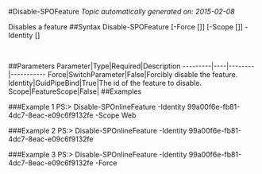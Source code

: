 #Disable-SPOFeature
*Topic automatically generated on: 2015-02-08*

Disables a feature
##Syntax
    Disable-SPOFeature [-Force [<SwitchParameter>]] [-Scope [<FeatureScope>]] -Identity [<GuidPipeBind>]

&nbsp;

##Parameters
Parameter|Type|Required|Description
---------|----|--------|-----------
Force|SwitchParameter|False|Forcibly disable the feature.
Identity|GuidPipeBind|True|The id of the feature to disable.
Scope|FeatureScope|False|
##Examples

###Example 1
    PS:> Disable-SPOnlineFeature -Identity 99a00f6e-fb81-4dc7-8eac-e09c6f9132fe -Scope Web


###Example 2
    PS:> Disable-SPOnlineFeature -Identity 99a00f6e-fb81-4dc7-8eac-e09c6f9132fe


###Example 3
    PS:> Disable-SPOnlineFeature -Identity 99a00f6e-fb81-4dc7-8eac-e09c6f9132fe -Force

